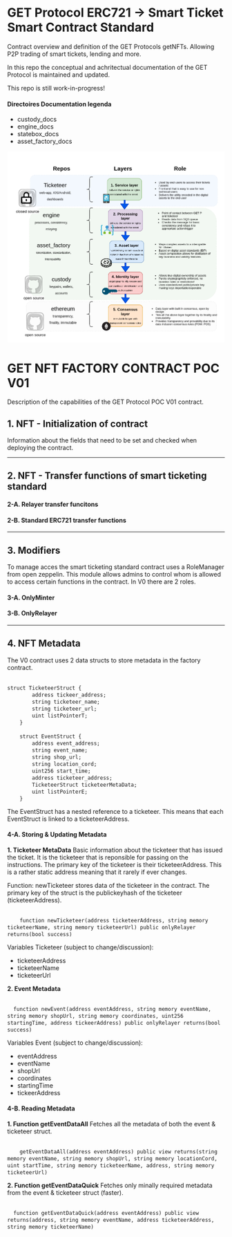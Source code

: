 # GET Protocol ERC721 -> Smart Ticket Smart Contract Standard
Contract overview and definition of the GET Protocols getNFTs. Allowing P2P trading of smart tickets, lending and more.  

In this repo the conceptual and achritectual documentation of the GET Protocol is maintained and updated.

This repo is still work-in-progress!

#### Directoires Documentation legenda  
- custody_docs
- engine_docs
- statebox_docs
- asset_factory_docs

![Diagram Overview](./markdown_images/overview_layers.png)

# GET NFT FACTORY CONTRACT POC V01
Description of the capabilities of the GET Protocol POC V01 contract. 

## 1. NFT - Initialization of contract
Information about the fields that need to be set and checked when deploying the contract. 

---
## 2. NFT - Transfer functions of smart ticketing standard

#### 2-A. Relayer transfer funcitons 

#### 2-B. Standard ERC721 transfer functions  

---
## 3. Modifiers 
To manage acces the smart ticketing standard contract uses a RoleManager from open zeppelin. This module allows admins to control whom is allowed to access certain functions in the contract. In V0 there are 2 roles. 


#### 3-A. OnlyMinter

#### 3-B. OnlyRelayer
 
---
## 4. NFT Metadata 
The V0 contract uses 2 data structs to store metadata in the factory contract. 
<pre><code>
struct TicketeerStruct {
        address tickeer_address;
        string ticketeer_name;
        string ticketeer_url;
        uint listPointerT;
    }

    struct EventStruct {
        address event_address;
        string event_name;
        string shop_url;
        string location_cord;
        uint256 start_time;
        address ticketeer_address;
        TicketeerStruct ticketeerMetaData;
        uint listPointerE;
    }
</code></pre>
The EventStruct has a nested reference to a ticketeer. This means that each EventStruct is linked to a ticketeerAddress. 

#### 4-A. Storing & Updating Metadata

**1. Ticketeer MetaData**
Basic information about the ticketeer that has issued the ticket. It is the ticketeer that is reponsible for passing on the instructions. The primary key of the ticketeer is their ticketeerAddress. This is a rather static address meaning that it rarely if ever changes. 

Function: newTicketeer stores data of the ticketeer in the contract. The primary key of the struct is the publickeyhash of the ticketeer (ticketeerAddress).

<pre><code>
    function newTicketeer(address ticketeerAddress, string memory ticketeerName, string memory ticketeerUrl) public onlyRelayer returns(bool success)
</code></pre>

Variables Ticketeer (subject to change/discussion):
- ticketeerAddress
- ticketeerName
- ticketeerUrl 

**2. Event Metadata**

<pre><code>
  function newEvent(address eventAddress, string memory eventName, string memory shopUrl, string memory coordinates, uint256 startingTime, address tickeerAddress) public onlyRelayer returns(bool success)
</code></pre>

Variables Event (subject to change/discussion):
- eventAddress
- eventName
- shopUrl
- coordinates
- startingTime
- tickeerAddress


#### 4-B. Reading Metadata 

**1. Function getEventDataAll**
Fetches all the metadata of both the event & ticketeer struct. 

<pre><code>
    getEventDataAll(address eventAddress) public view returns(string memory eventName, string memory shopUrl, string memory locationCord, uint startTime, string memory ticketeerName, address, string memory ticketeerUrl)
</code></pre>

**2. Function getEventDataQuick**
Fetches only minally required metadata from the event & ticketeer struct (faster). 

<pre><code>
  function getEventDataQuick(address eventAddress) public view returns(address, string memory eventName, address ticketeerAddress, string memory ticketeerName)
</code></pre>